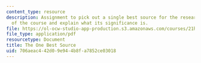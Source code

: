 ```yaml
---
content_type: resource
description: Assignment to pick out a single best source for the research project
  of the course and explain what its significance is.
file: https://ol-ocw-studio-app-production.s3.amazonaws.com/courses/21h-207-the-energy-crisis-past-and-present-fall-2010/706aeac442d09e944b8fa7852ce03018_MIT21H_207F10_best_source.pdf
file_type: application/pdf
resourcetype: Document
title: The One Best Source
uid: 706aeac4-42d0-9e94-4b8f-a7852ce03018
---
```

